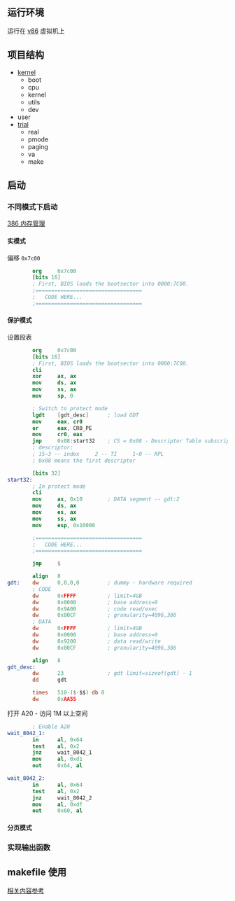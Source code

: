 ## 运行环境

运行在 [v86](https://github.com/copy/v86) 虚拟机上

## 项目结构

- [kernel][kernel_url]
  - boot
  - cpu
  - kernel
  - utils
  - dev
- user
- [trial][trial_url]
  - real
  - pmode
  - paging
  - va
  - make


[kernel_url]:https://github.com/123123-github/uxos/tree/master/kernel
[trial_url]:https://github.com/123123-github/uxos/tree/master/trial

## 启动

### 不同模式下启动

[386 内存管理](https://pdos.csail.mit.edu/6.828/2011/readings/i386/c05.htm)

#### 实模式

偏移 `0x7c00`

```nasm
        org     0x7c00
        [bits 16]
        ; First, BIOS loads the bootsector into 0000:7C00.
        ;==================================
        ;   CODE HERE...
        ;==================================
```

#### 保护模式

设置段表

```nasm
        org     0x7c00
        [bits 16]
        ; First, BIOS loads the bootsector into 0000:7C00.
        cli
        xor     ax, ax
        mov     ds, ax
        mov     ss, ax
        mov     sp, 0

        ; Switch to protect mode 
        lgdt    [gdt_desc]      ; load GDT
        mov     eax, cr0
        or      eax, CR0_PE
        mov     cr0, eax
        jmp     0x08:start32    ; CS = 0x08 - Descriptor Table subscript
        ; descriptor: 
        ; 15~3 -- index     2 -- TI     1~0 -- RPL
        ; 0x08 means the first descriptor

        [bits 32]
start32:
        ; In protect mode
        cli
        mov     ax, 0x10        ; DATA segment -- gdt:2
        mov     ds, ax
        mov     es, ax
        mov     ss, ax
        mov     esp, 0x10000

        ;==================================
        ;   CODE HERE...
        ;==================================

        jmp     $

        align   8                       
gdt:    dw      0,0,0,0         ; dummy - hardware required
        ; CODE
        dw      0xFFFF          ; limit=4GB
        dw      0x0000          ; base address=0
        dw      0x9A00          ; code read/exec
        dw      0x00CF          ; granularity=4096,386
        ; DATA
        dw      0xFFFF          ; limit=4GB
        dw      0x0000          ; base address=0
        dw      0x9200          ; data read/write
        dw      0x00CF          ; granularity=4096,386

        align   8
gdt_desc: 
        dw      23              ; gdt limit=sizeof(gdt) - 1
        dd      gdt

        times   510-($-$$) db 0
        dw      0xAA55

```

打开 A20 - 访问 1M 以上空间

```nasm
        ; Enable A20 
wait_8042_1: 
        in      al, 0x64 
        test    al, 0x2
        jnz     wait_8042_1
        mov     al, 0xd1
        out     0x64, al 

wait_8042_2:
        in      al, 0x64 
        test    al, 0x2
        jnz     wait_8042_2
        mov     al, 0xdf
        out     0x60, al
```

#### 分页模式


### 实现输出函数

## makefile 使用

[相关内容参考](https://github.com/123123-github/uxos/blob/master/trial/make/make_ref.md)

